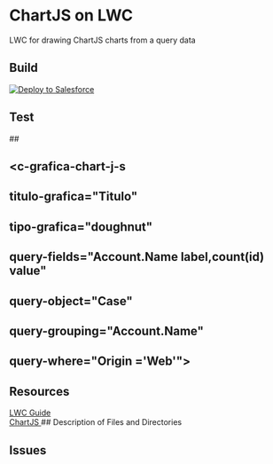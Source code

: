 # ChartJS on LWC
LWC for drawing ChartJS charts from a query data

## Build

<a href="https://githubsfdeploy.herokuapp.com?owner=DanielUtrera&repo=LWCcharts&ref=master">
  <img alt="Deploy to Salesforce"
       src="https://raw.githubusercontent.com/afawcett/githubsfdeploy/master/deploy.png">
</a>

## Test

##<lightning-layout-item  size='6' padding="around-small">
##        <c-grafica-chart-j-s 
##        titulo-grafica="Titulo" 
##        tipo-grafica="doughnut" 
##        query-fields="Account.Name label,count(id) value"
##        query-object="Case"
##        query-grouping="Account.Name"
##        query-where="Origin ='Web'"></c-grafica-chart-j-s >

## Resources
<a href="https://developer.salesforce.com/docs/component-library/documentation/lwc">
LWC Guide
</a><br>
<a href="https://www.chartjs.org/">
ChartJS
</a>
## Description of Files and Directories

## Issues
